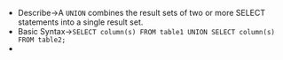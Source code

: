 - Describe→A `UNION` combines the result sets of two or more SELECT statements into a single result set.
- Basic Syntax→`SELECT column(s) FROM table1 UNION SELECT column(s) FROM table2;` 
- 
